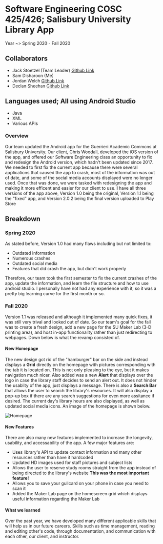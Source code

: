 # Software Engineering COSC 425/426; Salisbury University Library App

Year ~> Spring 2020 - Fall 2020

## Collaborators

- Jack Stoetzel (Team Leader) [Github Link](https://github.com/Jack-Stoetzel)
- Sam Disharoon (Me)
- Jordan Welch [Github Link](https://github.com/JarOfJam)
- Declan Sheehan [Github Link](https://github.com/DeclanAS)

## Languages used; All using Android Studio

- Java
- XML
- Various APIs

### Overview 

Our team updated the Android app for the Guerrieri Academic Commons at Salisbury University. Our client, Chris Woodall, developed the iOS version of the app, and offered our Software Engineering class an opportunity to fix and redesign the Android version, which hadn't been updated since 2017. We needed to first fix the current app because there were several applications that caused the app to crash, most of the information was out of date, and some of the social media accounts displayed were no longer used.  Once that was done, we were tasked with redesigning the app and making it more efficent and easier for our client to use. I have all three versions of the app above, Version 1.0 being the original, Version 1.1 being the "fixed" app, and Version 2.0.2 being the final version uploaded to Play Store

## Breakdown

### Spring 2020

As stated before, Version 1.0 had many flaws including but not limited to:

- Outdated information
- Numerous crashes
- Outdated social media
- Features that did crash the app, but didn't work properly

Therefore, our team took the first semester to fix the current crashes of the app, update the information, and learn the file structure and how to use android studio.  I personally have not had any experience with it, so it was a pretty big learning curve for the first month or so. 

### Fall 2020

Version 1.1 was released and although it implemented many quick fixes, it was still very trival and looked out of date. So our team's goal for the fall was to create a fresh design, add a new page for the SU Maker Lab (3-D printing area), and host in-app functionality rather than just redirecting to webpages. Down below is what the revamp consisted of.

#### New Homepage

The new design got rid of the "hamburger" bar on the side and instead displays a **Grid** directly on the homepage with pictures corresponding with the tab it is located on. This is not only pleasing to the eye, but it makes navigation much nicer. Also added was a new **Alert** that displays over the logo in case the library staff decides to send an alert out.  It does not hinder the usablity of the app, just displays a message. There is also a **Search Bar** that allows the user to search the library's resources. It will also display a pop-up box if there are any search suggestions for even more assitance if desired. The current day's library hours are also displayed, as well as updated social media icons. An image of the homepage is shown below.

![Homepage](https://user-images.githubusercontent.com/56033679/107548692-f6865100-6b9c-11eb-8e9d-afccb0d93afc.jpg)

#### New Features

There are also many new features implemented to increase the longevity, usability, and accessability of the app. A few major features are:

- Uses library's API to update contact information and many other resources rather than have it hardcoded
- Updated HD images used for staff pictures and subject lists
- Allows the user to reserve study rooms straight from the app instead of being directed to the library's website **This was the most important feature!**
- Allows you to save your gullcard on your phone in case you need to scan it
- Added the Maker Lab page on the homescreen grid which displays useful information regarding the Maker Lab

#### What we learned

Over the past year, we have developed many different applicable skills that will help us in our future careers.  Skills such as time management, reading and editing other's code, through documentation, and communication with each other, our client, and instructor.
